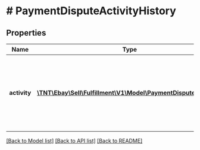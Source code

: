 # # PaymentDisputeActivityHistory

## Properties

Name | Type | Description | Notes
------------ | ------------- | ------------- | -------------
**activity** | [**\TNT\Ebay\Sell\Fulfillment\V1\Model\PaymentDisputeActivity[]**](PaymentDisputeActivity.md) | This array holds all activities of a payment dispute, from creation to resolution. For each activity, the activity type, the actor, and a timestamp is shown. The &lt;strong&gt;getActivities&lt;/strong&gt; response is dynamic, and grows with each recorded activity. | [optional]

[[Back to Model list]](../../README.md#models) [[Back to API list]](../../README.md#endpoints) [[Back to README]](../../README.md)
